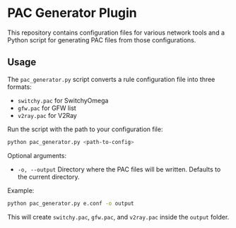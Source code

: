 # PAC Generator Plugin

This repository contains configuration files for various network tools and a Python
script for generating PAC files from those configurations.

## Usage

The `pac_generator.py` script converts a rule configuration file into three
formats:

- `switchy.pac` for SwitchyOmega
- `gfw.pac` for GFW list
- `v2ray.pac` for V2Ray

Run the script with the path to your configuration file:

```bash
python pac_generator.py <path-to-config>
```

Optional arguments:

- `-o, --output`  Directory where the PAC files will be written. Defaults to
  the current directory.

Example:

```bash
python pac_generator.py e.conf -o output
```

This will create `switchy.pac`, `gfw.pac`, and `v2ray.pac` inside the `output`
folder.
